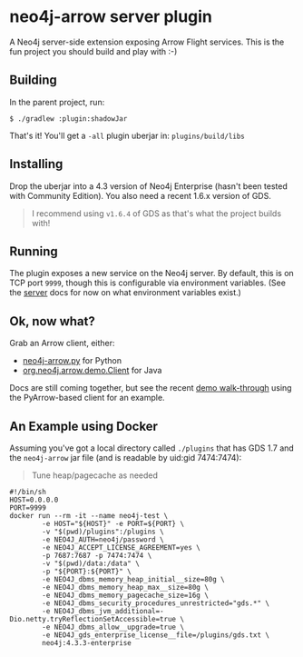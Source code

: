 # neo4j-arrow server plugin

A Neo4j server-side extension exposing Arrow Flight services. This is the 
fun project you should build and play with :-)

## Building
In the parent project, run:

```
$ ./gradlew :plugin:shadowJar
```

That's it! You'll get a `-all` plugin uberjar in: `plugins/build/libs`

## Installing
Drop the uberjar into a 4.3 version of Neo4j Enterprise (hasn't been tested 
with Community Edition). You also need a recent 1.6.x version of GDS.

> I recommend using `v1.6.4` of GDS as that's what the project builds with!

## Running
The plugin exposes a new service on the Neo4j server. By default, this is on 
TCP port `9999`, though this is configurable via environment variables. (See 
the [server](../server) docs for now on what environment variables exist.)

## Ok, now what?
Grab an Arrow client, either:

* [neo4j-arrow.py](../neo4j_arrow.py) for Python
* [org.neo4j.arrow.demo.Client](../client) for Java

Docs are still coming together, but see the recent 
[demo walk-through](../PyArrow%20Demo.ipynb) using the PyArrow-based client 
for an example.

## An Example using Docker
Assuming you've got a local directory called `./plugins` that has GDS 1.7 
and the `neo4j-arrow` jar file (and is readable by uid:gid 7474:7474):

> Tune heap/pagecache as needed

```shell
#!/bin/sh
HOST=0.0.0.0
PORT=9999
docker run --rm -it --name neo4j-test \
        -e HOST="${HOST}" -e PORT=${PORT} \
        -v "$(pwd)/plugins":/plugins \
        -e NEO4J_AUTH=neo4j/password \
        -e NEO4J_ACCEPT_LICENSE_AGREEMENT=yes \
        -p 7687:7687 -p 7474:7474 \
        -v "$(pwd)/data:/data" \
        -p "${PORT}:${PORT}" \
        -e NEO4J_dbms_memory_heap_initial__size=80g \
        -e NEO4J_dbms_memory_heap_max__size=80g \
        -e NEO4J_dbms_memory_pagecache_size=16g \
        -e NEO4J_dbms_security_procedures_unrestricted="gds.*" \
        -e NEO4J_dbms_jvm_additional=-Dio.netty.tryReflectionSetAccessible=true \
        -e NEO4J_dbms_allow__upgrade=true \
        -e NEO4J_gds_enterprise_license__file=/plugins/gds.txt \
        neo4j:4.3.3-enterprise
```